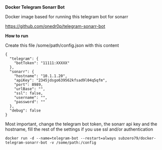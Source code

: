 **Docker Telegram Sonarr Bot**

Docker image based for running this telegram bot for sonarr 

https://github.com/onedr0p/telegram-sonarr-bot

**How to run**

Create this file /some/path/config.json with this content

```
{
  "telegram": {
    "botToken": "11111:XXXXX"
  },
  "sonarr": {
    "hostname": "10.1.1.20",
    "apiKey": "2345jdsgo639562kfsad9l04q5qfm",
    "port": 8989,
    "urlBase": "",
    "ssl": false,
    "username": "",
    "password": ""
  },
  "debug": false
}
```

Most important, change the telegram bot token, the sonarr api key and the hostname, fill the rest of the settings if you use ssl and/or authentication

```docker run -d --name=telegram-bot --restart=always subzero79/docker-telegram-sonarr-bot -v /some/path:/config```
